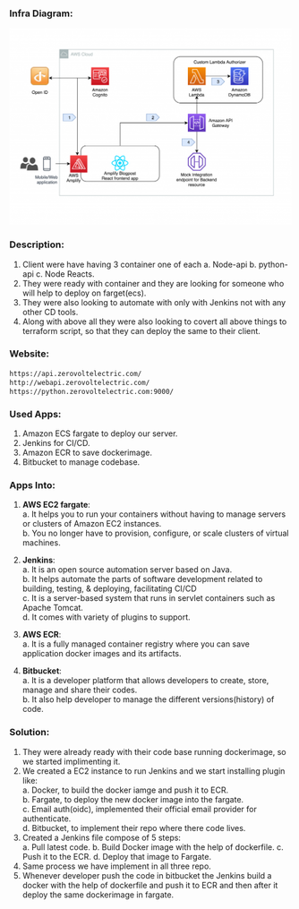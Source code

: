 ### Infra Diagram:
![Screenshot](arch.png)

### Description:
1. Client were have having 3 container one of each
    a. Node-api
    b. python-api
    c. Node Reacts.
2. They were ready with container and they are looking for someone who will help to deploy on farget(ecs).
3. They were also looking to automate with only with Jenkins not with any other CD tools.
4. Along with above all they were also looking to covert all above things to terraform script, so that they can deploy the same to their client.

### Website: 
``````
https://api.zerovoltelectric.com/
http://webapi.zerovoltelectric.com/
https://python.zerovoltelectric.com:9000/
``````

### Used Apps:
1. Amazon ECS fargate to deploy our server.
2. Jenkins for CI/CD.
3. Amazon ECR to save dockerimage.
4. Bitbucket to manage codebase.

### Apps Into:
1. **AWS EC2 fargate**:<br/>
                    a. It helps you to run your containers without having to manage servers or clusters of Amazon EC2 instances. <br/>
                    b. You no longer have to provision, configure, or scale clusters of virtual machines.

2. **Jenkins**:<br/>
                     a. It is an open source automation server based on Java. <br/>
                     b. It helps automate the parts of software development related to building, testing, & deploying, facilitating CI/CD <br/>
                     c. It is a server-based system that runs in servlet containers such as Apache Tomcat. <br/>
                     d. It comes with variety of plugins to support.

3. **AWS ECR**:<br/>
            a. It is a fully managed container registry where you can save application docker images and its artifacts.

4. **Bitbucket**:<br/>
            a. It is a developer platform that allows developers to create, store, manage and share their codes. <br/>
            b. It also help developer to manage the different versions(history) of code.

### Solution:
1. They were already ready with their code base running dockerimage, so we started implimenting it.
2. We created a EC2 instance to run Jenkins and we start installing plugin like: <br/>
    a. Docker, to build the docker iamge and push it to ECR. <br/>
    b. Fargate, to deploy the new docker image into the fargate. <br/>
    c. Email auth(oidc), implemented their official email provider for authenticate. <br/>
    d. Bitbucket, to implement their repo where there code lives.
2. Created a Jenkins file compose of 5 steps:<br/>
    a. Pull latest code.
    b. Build Docker image with the help of dockerfile.
    c. Push it to the ECR.
    d. Deploy that image to Fargate.
3. Same process we have implement in all three repo.
4. Whenever developer push the code in bitbucket the Jenkins build a docker with the help of dockerfile and push it to ECR and then after it deploy the same dockerimage in fargate.
